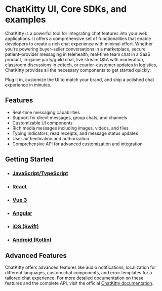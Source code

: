 # ChatKitty UI, Core SDKs, and examples

ChatKitty is a powerful tool for integrating chat features into your web applications. It offers a comprehensive set of functionalities that enable developers to create a rich chat experience with minimal effort. Whether you're powering buyer–seller conversations in a marketplace, secure patient–provider messaging in telehealth, real-time team chat in a SaaS product, in-game party/guild chat, live stream Q&A with moderation, classroom discussions in edtech, or courier–customer updates in logistics, ChatKitty provides all the necessary components to get started quickly.

Plug it in, customize the UI to match your brand, and ship a polished chat experience in minutes.

## Features

- Real-time messaging capabilities
- Support for direct messages, group chats, and channels
- Customizable UI components
- Rich media messages including images, videos, and files
- Typing indicators, read receipts, and message status updates
- User authentication and authorization
- Comprehensive API for advanced customization and integration

## Getting Started

- ### [JavaScript/TypeScript](./libraries/core)
- ### [React](./libraries/react)
- ### [Vue 3](./libraries/vue)
- ### [Angular](./libraries/angular)
- ### [iOS (Swift)](./libraries/ios)
- ### [Android (Kotlin)](./libraries/android)

## Advanced Features

ChatKitty offers advanced features like audio notifications, localization for different languages, custom chat components, and error templates for a tailored chat experience. For more detailed documentation on these features and the complete API, visit the official [ChatKitty documentation](https://chatkitty.com/docs).
